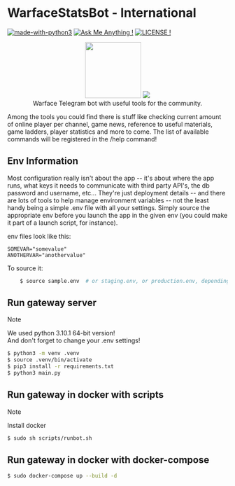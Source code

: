 # WarfaceStatsBot - International
[![made-with-python3](https://img.shields.io/badge/Made%20with-Python-1f425f.svg)](https://www.python.org/)
[![Ask Me Anything !](https://img.shields.io/badge/Ask%20me-anything-1abc9c.svg)](https://github.com/denver-code/warfacestats_bot/issues/new)
[![LICENSE !](https://img.shields.io/github/license/seanwlk/wfbot)](https://github.com/denver-code/warfacestats_bot/blob/master/LICENSE) 
<p align="center">
    <a href="https://wf.my.com"><img height="128" src="https://i.imgur.com/AB5fREI.png"></a> <a href="https://discord.com"><img src="https://telegram.org/img/t_logo.png?1"></a> <br>
    Warface Telegram bot with useful tools for the community.
</p>

Among the tools you could find there is stuff like checking
current amount of online player per channel, game news,
reference to useful materials, game ladders, player statistics
and more to come. The list of available commands will be registered in the /help command!

## Env Information
Most configuration really isn't about the app -- it's about where the app runs, what keys it needs to communicate with third party API's, the db password and username, etc... They're just deployment details -- and there are lots of tools to help manage environment variables -- not the least handy being a simple .env file with all your settings. Simply source the appropriate env before you launch the app in the given env (you could make it part of a launch script, for instance).

env files look like this:

    SOMEVAR="somevalue"
    ANOTHERVAR="anothervalue"

To source it:
``` Bash
    $ source sample.env  # or staging.env, or production.env, depending on where you're deploying to
```
## Run gateway server
> [!NOTE]
> We used python 3.10.1 64-bit version!  
> And don't forget to change your .env settings!  
``` Bash
$ python3 -m venv .venv
$ source .venv/bin/activate
$ pip3 install -r requirements.txt
$ python3 main.py
```

## Run gateway in docker with scripts
> [!NOTE]  
> Install docker  
``` Bash
$ sudo sh scripts/runbot.sh
```

## Run gateway in docker with docker-compose
``` Bash
$ sudo docker-compose up --build -d
```
